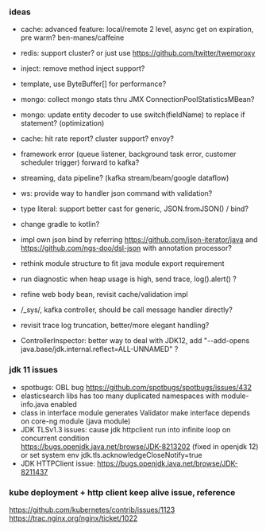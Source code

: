 ### ideas
* cache: advanced feature: local/remote 2 level, async get on expiration, pre warm? ben-manes/caffeine
* redis: support cluster? or just use https://github.com/twitter/twemproxy
* inject: remove method inject support? 
* template, use ByteBuffer[] for performance?
* mongo: collect mongo stats thru JMX ConnectionPoolStatisticsMBean?
* mongo: update entity decoder to use switch(fieldName) to replace if statement? (optimization)
* cache: hit rate report? cluster support? envoy?
* framework error (queue listener, background task error, customer scheduler trigger) forward to kafka?
* streaming, data pipeline? (kafka stream/beam/google dataflow) 

* ws: provide way to handler json command with validation?
* type literal: support better cast for generic, JSON.fromJSON() / bind?
* change gradle to kotlin?
* impl own json bind by referring https://github.com/json-iterator/java and https://github.com/ngs-doo/dsl-json with annotation processor?
* rethink module structure to fit java module export requirement
* run diagnostic when heap usage is high, send trace, log().alert() ?

* refine web body bean, revisit cache/validation impl 
* /_sys/, kafka controller, should be call message handler directly?
* revisit trace log truncation, better/more elegant handling?
* ControllerInspector: better way to deal with JDK12, add "--add-opens java.base/jdk.internal.reflect=ALL-UNNAMED" ?

### jdk 11 issues
* spotbugs: OBL bug https://github.com/spotbugs/spotbugs/issues/432  
* elasticsearch libs has too many duplicated namespaces with module-info.java enabled
* class in interface module generates Validator make interface depends on core-ng module (java module)
* JDK TLSv1.3 issues: cause jdk httpclient run into infinite loop on concurrent condition  
  https://bugs.openjdk.java.net/browse/JDK-8213202  (fixed in openjdk 12)
  or set system env jdk.tls.acknowledgeCloseNotify=true  
* JDK HTTPClient issue: https://bugs.openjdk.java.net/browse/JDK-8211437

### kube deployment + http client keep alive issue, reference
https://github.com/kubernetes/contrib/issues/1123
https://trac.nginx.org/nginx/ticket/1022
